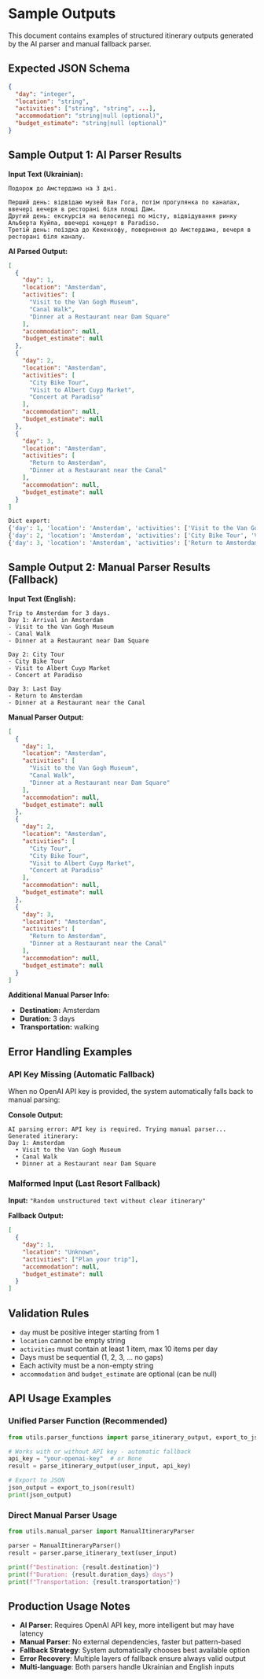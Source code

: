 # Sample Outputs

This document contains examples of structured itinerary outputs generated by the AI parser and manual fallback parser.

## Expected JSON Schema

```json
{
  "day": "integer",
  "location": "string", 
  "activities": ["string", "string", ...],
  "accommodation": "string|null (optional)",
  "budget_estimate": "string|null (optional)"
}
```

## Sample Output 1: AI Parser Results

**Input Text (Ukrainian):**
```
Подорож до Амстердама на 3 дні.

Перший день: відвідаю музей Ван Гога, потім прогулянка по каналах, ввечері вечеря в ресторані біля площі Дам.   
Другий день: екскурсія на велосипеді по місту, відвідування ринку Альберта Куйпа, ввечері концерт в Paradiso.
Третій день: поїздка до Кекенхофу, повернення до Амстердама, вечеря в ресторані біля каналу.
```

**AI Parsed Output:**
```json
[
  {
    "day": 1,
    "location": "Amsterdam",
    "activities": [
      "Visit to the Van Gogh Museum",
      "Canal Walk",
      "Dinner at a Restaurant near Dam Square"
    ],
    "accommodation": null,
    "budget_estimate": null
  },
  {
    "day": 2,
    "location": "Amsterdam",
    "activities": [
      "City Bike Tour",
      "Visit to Albert Cuyp Market",
      "Concert at Paradiso"
    ],
    "accommodation": null,
    "budget_estimate": null
  },
  {
    "day": 3,
    "location": "Amsterdam",
    "activities": [
      "Return to Amsterdam",
      "Dinner at a Restaurant near the Canal"
    ],
    "accommodation": null,
    "budget_estimate": null
  }
]

```
```py
Dict export:
{'day': 1, 'location': 'Amsterdam', 'activities': ['Visit to the Van Gogh Museum', 'Canal Walk', 'Dinner at a Restaurant near Dam Square'], 'accommodation': None, 'budget_estimate': None}
{'day': 2, 'location': 'Amsterdam', 'activities': ['City Bike Tour', 'Visit to Albert Cuyp Market', 'Concert at Paradiso'], 'accommodation': None, 'budget_estimate': None}       
{'day': 3, 'location': 'Amsterdam', 'activities': ['Return to Amsterdam', 'Dinner at a Restaurant near the Canal'], 'accommodation': None, 'budget_estimate': None}

```
## Sample Output 2: Manual Parser Results (Fallback)

**Input Text (English):**
```
Trip to Amsterdam for 3 days.
Day 1: Arrival in Amsterdam
- Visit to the Van Gogh Museum
- Canal Walk 
- Dinner at a Restaurant near Dam Square

Day 2: City Tour
- City Bike Tour
- Visit to Albert Cuyp Market
- Concert at Paradiso

Day 3: Last Day
- Return to Amsterdam
- Dinner at a Restaurant near the Canal
```

**Manual Parser Output:**
```json
[
  {
    "day": 1,
    "location": "Amsterdam",
    "activities": [
      "Visit to the Van Gogh Museum",
      "Canal Walk",
      "Dinner at a Restaurant near Dam Square"
    ],
    "accommodation": null,
    "budget_estimate": null
  },
  {
    "day": 2,
    "location": "Amsterdam",
    "activities": [
      "City Tour",
      "City Bike Tour",
      "Visit to Albert Cuyp Market",
      "Concert at Paradiso"
    ],
    "accommodation": null,
    "budget_estimate": null
  },
  {
    "day": 3,
    "location": "Amsterdam",
    "activities": [
      "Return to Amsterdam",
      "Dinner at a Restaurant near the Canal"
    ],
    "accommodation": null,
    "budget_estimate": null
  }
]
```

**Additional Manual Parser Info:**
- **Destination:** Amsterdam  
- **Duration:** 3 days
- **Transportation:** walking


## Error Handling Examples

### API Key Missing (Automatic Fallback)
When no OpenAI API key is provided, the system automatically falls back to manual parsing:

**Console Output:**
```
AI parsing error: API key is required. Trying manual parser...
Generated itinerary:
Day 1: Amsterdam
  • Visit to the Van Gogh Museum
  • Canal Walk
  • Dinner at a Restaurant near Dam Square
```

### Malformed Input (Last Resort Fallback)
**Input:** `"Random unstructured text without clear itinerary"`

**Fallback Output:**
```json
[
  {
    "day": 1,
    "location": "Unknown",
    "activities": ["Plan your trip"],
    "accommodation": null,
    "budget_estimate": null
  }
]
```

## Validation Rules

- `day` must be positive integer starting from 1
- `location` cannot be empty string  
- `activities` must contain at least 1 item, max 10 items per day
- Days must be sequential (1, 2, 3, ... no gaps)
- Each activity must be a non-empty string
- `accommodation` and `budget_estimate` are optional (can be null)

## API Usage Examples

### Unified Parser Function (Recommended)
```python
from utils.parser_functions import parse_itinerary_output, export_to_json

# Works with or without API key - automatic fallback
api_key = "your-openai-key"  # or None
result = parse_itinerary_output(user_input, api_key)

# Export to JSON
json_output = export_to_json(result)
print(json_output)
```

### Direct Manual Parser Usage
```python
from utils.manual_parser import ManualItineraryParser

parser = ManualItineraryParser()
result = parser.parse_itinerary_text(user_input)

print(f"Destination: {result.destination}")
print(f"Duration: {result.duration_days} days") 
print(f"Transportation: {result.transportation}")
```


## Production Usage Notes

- **AI Parser**: Requires OpenAI API key, more intelligent but may have latency
- **Manual Parser**: No external dependencies, faster but pattern-based
- **Fallback Strategy**: System automatically chooses best available option
- **Error Recovery**: Multiple layers of fallback ensure always valid output
- **Multi-language**: Both parsers handle Ukrainian and English inputs
